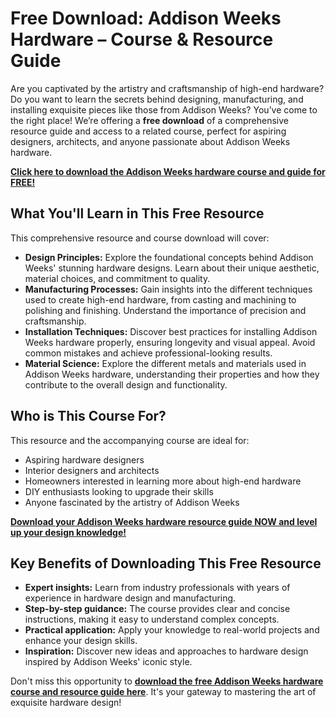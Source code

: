 # Free Download: Addison Weeks Hardware – Course & Resource Guide

Are you captivated by the artistry and craftsmanship of high-end hardware? Do you want to learn the secrets behind designing, manufacturing, and installing exquisite pieces like those from Addison Weeks? You’ve come to the right place! We’re offering a **free download** of a comprehensive resource guide and access to a related course, perfect for aspiring designers, architects, and anyone passionate about Addison Weeks hardware.

[**Click here to download the Addison Weeks hardware course and guide for FREE!**](https://udemywork.com/addison-weeks-hardware)

## What You'll Learn in This Free Resource

This comprehensive resource and course download will cover:

*   **Design Principles:** Explore the foundational concepts behind Addison Weeks' stunning hardware designs. Learn about their unique aesthetic, material choices, and commitment to quality.
*   **Manufacturing Processes:** Gain insights into the different techniques used to create high-end hardware, from casting and machining to polishing and finishing. Understand the importance of precision and craftsmanship.
*   **Installation Techniques:** Discover best practices for installing Addison Weeks hardware properly, ensuring longevity and visual appeal. Avoid common mistakes and achieve professional-looking results.
*   **Material Science:** Explore the different metals and materials used in Addison Weeks hardware, understanding their properties and how they contribute to the overall design and functionality.

## Who is This Course For?

This resource and the accompanying course are ideal for:

*   Aspiring hardware designers
*   Interior designers and architects
*   Homeowners interested in learning more about high-end hardware
*   DIY enthusiasts looking to upgrade their skills
*   Anyone fascinated by the artistry of Addison Weeks

[**Download your Addison Weeks hardware resource guide NOW and level up your design knowledge!**](https://udemywork.com/addison-weeks-hardware)

## Key Benefits of Downloading This Free Resource

*   **Expert insights:** Learn from industry professionals with years of experience in hardware design and manufacturing.
*   **Step-by-step guidance:** The course provides clear and concise instructions, making it easy to understand complex concepts.
*   **Practical application:** Apply your knowledge to real-world projects and enhance your design skills.
*   **Inspiration:** Discover new ideas and approaches to hardware design inspired by Addison Weeks' iconic style.

Don't miss this opportunity to **[download the free Addison Weeks hardware course and resource guide here](https://udemywork.com/addison-weeks-hardware)**. It's your gateway to mastering the art of exquisite hardware design!

